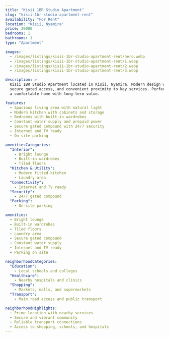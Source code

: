 ```yaml
---
title: "Kisii 1BR Studio Apartment"
slug: "kisii-1br-studio-apartment-rent"
availability: "For Rent"
location: "Kisii, Nyamira"
price: 20000
bedrooms: 1
bathrooms: 1
type: "Apartment"

images:
  - /images/listings/kisii-1br-studio-apartment-rent/hero.webp
  - /images/listings/kisii-1br-studio-apartment-rent/1.webp
  - /images/listings/kisii-1br-studio-apartment-rent/2.webp
  - /images/listings/kisii-1br-studio-apartment-rent/3.webp

description: >
  Kisii 1BR Studio Apartment located in Kisii, Nyamira. Modern design with reliable utilities,
  secure gated access, and convenient proximity to key services. Perfect for tenants seeking
  a comfortable home with long-term value.

features:
  - Spacious living area with natural light
  - Modern kitchen with cabinets and storage
  - Bedrooms with built-in wardrobes
  - Constant water supply and prepaid power
  - Secure gated compound with 24/7 security
  - Internet and TV ready
  - On-site parking

amenitiesCategories:
  "Interior":
    - Bright lounge
    - Built-in wardrobes
    - Tiled floors
  "Kitchen & Utility":
    - Modern fitted kitchen
    - Laundry area
  "Connectivity":
    - Internet and TV ready
  "Security":
    - 24/7 gated compound
  "Parking":
    - On-site parking

amenities:
  - Bright lounge
  - Built-in wardrobes
  - Tiled floors
  - Laundry area
  - Secure gated compound
  - Constant water supply
  - Internet and TV ready
  - Parking on site

neighborhoodCategories:
  "Education":
    - Local schools and colleges
  "Healthcare":
    - Nearby hospitals and clinics
  "Shopping":
    - Markets, malls, and supermarkets
  "Transport":
    - Main road access and public transport

neighborhoodHighlights:
  - Prime location with nearby services
  - Secure and vibrant community
  - Reliable transport connections
  - Access to shopping, schools, and hospitals
---
```

